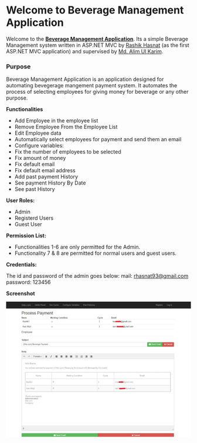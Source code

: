 Welcome to Beverage Management Application
===================
Welcome to the  **[Beverage Management Application](https://github.com/Rashik004/Beverage-Management "Beverage Management Application")**. Its a simple Beverage Management system written in ASP.NET MVC by [Rashik Hasnat](https://github.com/Rashik004 "Rashik Hasnat") (as the first ASP.NET MVC application) and supervised by [Md. Alim Ul Karim](https://github.com/aukgit "Md. Alim Ul Karim github").

### Purpose

Beverage Management  Application is an application designed for automating bevegerage mangement payment system. It automates the process of selecting employees for giving money for beverage or any other purpose.

**Functionalities**

- Add Employee in the employee list
- Remove Employee From the Employee List
- Edit Employee data
- Automatically select employees for payment and send them an email
- Configure variables:
- Fix the number of employees to be selected
- Fix  amount of money
- Fix default email
- Fix default email address
- Add past payment History
- See payment History By Date
- See past History


**User Roles:**

- Admin
- Registerd Users
- Guest User


**Permission List:**

- Functionalities 1-6 are only permitted for the Admin.
- Functionality 7 & 8 are permitted for normal users and guest users.


**Credentials:**

The id and password of the admin goes below:
mail: rhasnat93@gmail.com</br>
password: 123456


**Screenshot**

![Example of jQuery server side validation.](https://github.com/Rashik004/Beverage-Management/blob/master/screenshot.JPG?raw=true)
